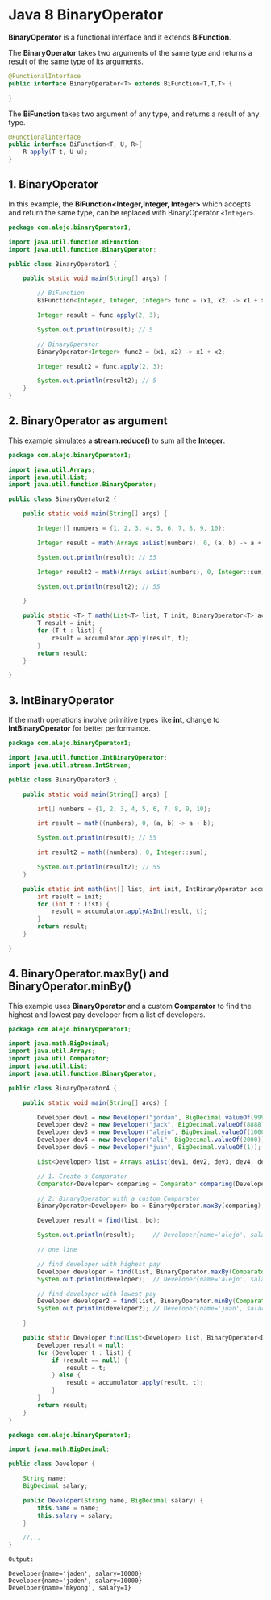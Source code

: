 # Java 8 BinaryOperator

**BinaryOperator** is a functional interface and it extends **BiFunction**.

The **BinaryOperator** takes two arguments of the same type and returns a result of the same type of its arguments.

```java
@FunctionalInterface
public interface BinaryOperator<T> extends BiFunction<T,T,T> {

}
```

The **BiFunction** takes two argument of any type, and returns a result of any type.

```java
@FunctionalInterface
public interface BiFunction<T, U, R>{
    R apply(T t, U u);
}
```

## 1. BinaryOperator

In this example, the **BiFunction<Integer,Integer, Integer>** which accepts and return the same type, can be replaced with BinaryOperator `<Integer>`. 

```java
package com.alejo.binaryOperator1;

import java.util.function.BiFunction;
import java.util.function.BinaryOperator;

public class BinaryOperator1 {

    public static void main(String[] args) {

        // BiFunction
        BiFunction<Integer, Integer, Integer> func = (x1, x2) -> x1 + x2;

        Integer result = func.apply(2, 3);

        System.out.println(result); // 5

        // BinaryOperator
        BinaryOperator<Integer> func2 = (x1, x2) -> x1 + x2;

        Integer result2 = func.apply(2, 3);

        System.out.println(result2); // 5
    }
}

```

## 2. BinaryOperator as argument

This example simulates a **stream.reduce()** to sum all the **Integer**.

```java
package com.alejo.binaryOperator1;

import java.util.Arrays;
import java.util.List;
import java.util.function.BinaryOperator;

public class BinaryOperator2 {

    public static void main(String[] args) {

        Integer[] numbers = {1, 2, 3, 4, 5, 6, 7, 8, 9, 10};

        Integer result = math(Arrays.asList(numbers), 0, (a, b) -> a + b);

        System.out.println(result); // 55

        Integer result2 = math(Arrays.asList(numbers), 0, Integer::sum);

        System.out.println(result2); // 55

    }

    public static <T> T math(List<T> list, T init, BinaryOperator<T> accumulator) {
        T result = init;
        for (T t : list) {
            result = accumulator.apply(result, t);
        }
        return result;
    }

}

```

## 3. IntBinaryOperator

If the math operations involve primitive types like **int**, change to **IntBinaryOperator** for better performance.

```java
package com.alejo.binaryOperator1;

import java.util.function.IntBinaryOperator;
import java.util.stream.IntStream;

public class BinaryOperator3 {

    public static void main(String[] args) {

        int[] numbers = {1, 2, 3, 4, 5, 6, 7, 8, 9, 10};

        int result = math((numbers), 0, (a, b) -> a + b);

        System.out.println(result); // 55

        int result2 = math((numbers), 0, Integer::sum);

        System.out.println(result2); // 55 
    }

    public static int math(int[] list, int init, IntBinaryOperator accumulator) {
        int result = init;
        for (int t : list) {
            result = accumulator.applyAsInt(result, t);
        }
        return result;
    }

}
```

## 4. BinaryOperator.maxBy() and BinaryOperator.minBy()

This example uses **BinaryOperator** and a custom **Comparator** to find the highest and lowest pay developer from a list of developers.

```java
package com.alejo.binaryOperator1;

import java.math.BigDecimal;
import java.util.Arrays;
import java.util.Comparator;
import java.util.List;
import java.util.function.BinaryOperator;

public class BinaryOperator4 {

    public static void main(String[] args) {

        Developer dev1 = new Developer("jordan", BigDecimal.valueOf(9999));
        Developer dev2 = new Developer("jack", BigDecimal.valueOf(8888));
        Developer dev3 = new Developer("alejo", BigDecimal.valueOf(10000));
        Developer dev4 = new Developer("ali", BigDecimal.valueOf(2000));
        Developer dev5 = new Developer("juan", BigDecimal.valueOf(1));

        List<Developer> list = Arrays.asList(dev1, dev2, dev3, dev4, dev5);

        // 1. Create a Comparator
        Comparator<Developer> comparing = Comparator.comparing(Developer::getSalary);

        // 2. BinaryOperator with a custom Comparator
        BinaryOperator<Developer> bo = BinaryOperator.maxBy(comparing);

        Developer result = find(list, bo);

        System.out.println(result);     // Developer{name='alejo', salary=10000}

        // one line

        // find developer with highest pay
        Developer developer = find(list, BinaryOperator.maxBy(Comparator.comparing(Developer::getSalary)));
        System.out.println(developer);  // Developer{name='alejo', salary=10000}

        // find developer with lowest pay
        Developer developer2 = find(list, BinaryOperator.minBy(Comparator.comparing(Developer::getSalary)));
        System.out.println(developer2); // Developer{name='juan', salary=1}

    }

    public static Developer find(List<Developer> list, BinaryOperator<Developer> accumulator) {
        Developer result = null;
        for (Developer t : list) {
            if (result == null) {
                result = t;
            } else {
                result = accumulator.apply(result, t);
            }
        }
        return result;
    }
}
```

```java
package com.alejo.binaryOperator1;

import java.math.BigDecimal;

public class Developer {

    String name;
    BigDecimal salary;

    public Developer(String name, BigDecimal salary) {
        this.name = name;
        this.salary = salary;
    }

    //...
}
```

```
Output:

Developer{name='jaden', salary=10000}
Developer{name='jaden', salary=10000}
Developer{name='mkyong', salary=1}
```